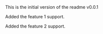 This is the initial version of the readme v0.0.1

Added the feature 1 support.

Added the feature 2 support.